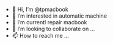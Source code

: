 - 👋 Hi, I’m @tpmacbook
- 👀 I’m interested in  automatic machine
- 🌱 I’m currentl repair macbook
- 💞️ I’m looking to collaborate on ...
- 📫 How to reach me ...

<!---
tpmacbook/tpmacbook is a ✨ special ✨ repository because its `README.md` (this file) appears on your GitHub profile.
You can click the Preview link to take a look at your changes.
--->

